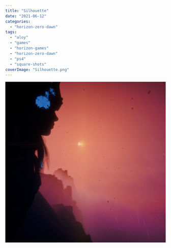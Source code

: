 ```yaml
---
title: "Silhouette"
date: "2021-06-12"
categories: 
  - "horizon-zero-dawn"
tags: 
  - "aloy"
  - "games"
  - "horizon-games"
  - "horizon-zero-dawn"
  - "ps4"
  - "square-shots"
coverImage: "Silhouette.png"
---
```


[![](images/Silhouette.png)](https://davidpeach.co.uk/wp-content/uploads/2023/01/Silhouette.png)
